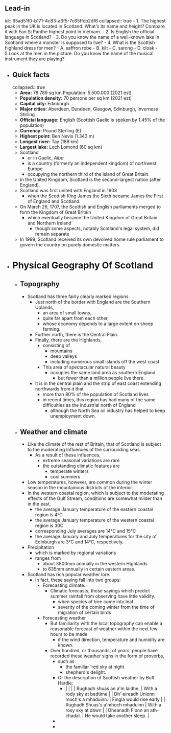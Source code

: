 ## Lead-in
id:: 65ad51f0-b171-4c83-a6f5-7c65ffcb2df6
collapsed:: true
	- 1. The highest peak in the UK is located in Scotland. What's its name and height? Compare it with Fan Si Panthe highest point in Vietnam.
	- 2. Is English the official language in Scotland?
	- 3. Do you know the name of a well-known lake in Scotland where a monster is supposed to live?
	- 4. What is the Scottish highland dress for men?
		- A. saffron robe
		- B. kilt
		- C. sarong
		- D. cloak
	- 5.Look at the men in the picture. Do you know the name of the musical instrument they are playing?
- ## Quick facts
  collapsed:: true
	- **Area:** 78 789 sq km Population: 5.500.000 (2021 est)
	- **Population density:** 70 persons per sq km (2021 est)
	- **Capital city:** Edinburgh
	- **Major cities:** Aberdeen, Dundeen, Glasgow, Edinburgh, Inverness Stirling
	- **Official language:** English (Scottish Gaelic is spoken by 1.45% of the population)
	- **Currency:** Pound Sterling (E)
	- **Highest point:** Ben Nevis (1.343 m)
	- **Longest river:** Tay (188 km)
	- **Largest lake:** Loch Lomond (60 sq km)
	- Scotland
		- or in Gaelic, *Alba*
		- is a country (formerly an independent kingdom) of northwest Europe
		- occupying the northern third of the island of Great Britain.
	- In the United Kingdom, Scotland is the second-largest nation (after England).
	- Scotland was first united with England in 1603
		- when the Scottish King James the Sixth became James the First of England and Scotland.
	- On March 26, 1707, the Scottish and English parliaments merged to form the Kingdom of Great Britain
		- which eventually became the United Kingdom of Great Britain and Northern Ireland
			- though some aspects, notably Scotland's legal system, did remain separate
	- In 1999, Scotland received its own devolved home rule parliament to govern the country on purely domestic matters.
- # Physical Geography Of Scotland
	- ## Topography
		- Scotland has three fairly clearly marked regions.
			- Just north of the border with England are the Southern Uplands,
				- an area of small towns,
				- quite far apart from each other,
				- whose economy depends to a large extent on sheep farming.
			- Further north, there is the Central Plain.
			- Finally, there are the Highlands,
				- consisting of
					- mountains
					- deep valleys
					- including numerous small islands off the west coast
				- This area of spectacular natural beauty
					- occupies the same land area as southern England
						- but fewer than a million people live there.
			- It is in the central plain and the strip of east coast extending northwards from it that
				- more than 80% of the population of Scotland lives
				- in recent times, this region has had many of the same difficulties as the industrial north of England
					- although the North Sea oil industry has helped to keep unemployment down.
	- ## Weather and climate
		- Like the climate of the rest of Britain, that of Scotland is subject to the moderating Influences of the surrounding seas.
			- As a result of these influences,
				- extreme seasonal variations are rare
				- the outstanding climatic features are
					- temperate winters
					- cool summers
		- Low temperatures, however, are common during the winter season in the mountainous districts of the interior.
		- In the western coastal region, which is subject to the moderating effects of the Gulf Stream, conditions are somewhat milder than in the east.
			- the average January temperature of the eastern coastal region is 4°C
			- the average January temperature of the western coastal region is 30C
			- corresponding July averages are 14°C and 15°C
			- the average January and July temperatures for the city of Edinburgh are 3°C and 14°C, respectively.
		- Precipitation
			- which is marked by regional variations
			- ranges from
				- about 3800mm annually in the western Highlands
				- to 635mm annually in certain eastern areas.
		- Scotland has rich popular weather lore.
			- In fact, these saying fall into two groups:
				- Forecasting climate.
					- Climatic forecasts, those sayings which predict summer rainfall from observing have little validity.
						- when species of tree come into leaf
						- severity of the coming winter from the time of migration of certain birds
				- Forecasting weather
					- But familiarity with the local topography can enable a reasonable forecast of weather within the next few hours to be made
						- if the wind direction, temperature and humidity are known.
					- Over hundred, or thousands, of years, people have recorded these weather signs in the form of proverbs,
						- such as
							- the familiar 'red sky at night
							- shepherd's delight.
						- Or the description of Scottish weather by Buff Hardie:
							- | | |
							  | Rughadh shuas an a'm laidhe, | With a rody sky at bedtime |
							  | Dh' eireadh Unionn moch's a mhaduinn: | Fingla would rise early |
							  | Rughadh Shuas's a'mhoch mhaduinn | With a rosy sky at dawn |
							  | Dheanadh Fionn an ath-chadal. | He would take another sleep. |
						-
						-